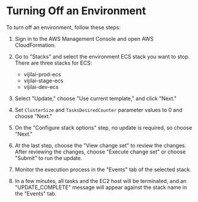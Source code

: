# Turning Off an Environment

To turn off an environment, follow these steps:

1. Sign in to the AWS Management Console and open AWS CloudFormation.

2. Go to "Stacks" and select the environment ECS stack you want to stop. There are three stacks for ECS:
   - vijilai-prod-ecs
   - vijilai-stage-ecs
   - vijilai-dev-ecs

3. Select "Update," choose "Use current template," and click "Next."

4. Set `ClusterSize` and `TasksDesiredCounter` parameter values to 0 and choose "Next."

5. On the "Configure stack options" step, no update is required, so choose "Next."

6. At the last step, choose the "View change set" to review the changes. After reviewing the changes, choose "Execute change set" or choose "Submit" to run the update.

7. Monitor the execution process in the "Events" tab of the selected stack.

8. In a few minutes, all tasks and the EC2 host will be terminated, and an "UPDATE_COMPLETE" message will appear against the stack name in the "Events" tab.
